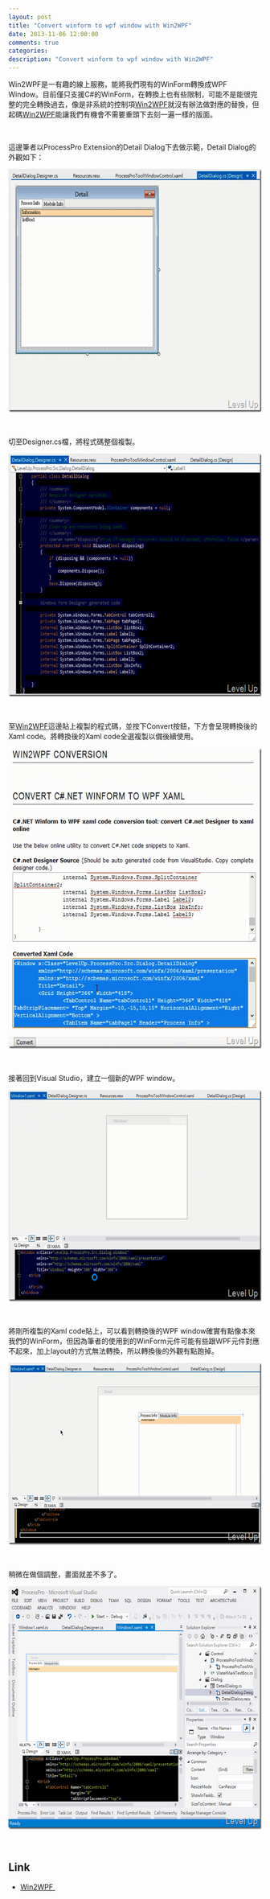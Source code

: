 ```yaml
---
layout: post
title: "Convert winform to wpf window with Win2WPF"
date: 2013-11-06 12:00:00
comments: true
categories: 
description: "Convert winform to wpf window with Win2WPF"
---
```

<p>Win2WPF</a>是一有趣的線上服務，能將我們現有的WinForm轉換成WPF Window。目前僅只支援C#的WinForm，在轉換上也有些限制，可能不是能很完整的完全轉換過去，像是非系統的控制項<a href="http://www.win2wpf.com/" target="_blank">Win2WPF</a>就沒有辦法做對應的替換，但起碼<a href="http://www.win2wpf.com/" target="_blank">Win2WPF</a>能讓我們有機會不需要重頭下去刻一遍一樣的版面。</p>  <p> </p>  <p>這邊筆者以ProcessPro Extension的Detail Dialog下去做示範，Detail Dialog的外觀如下：</p>  <p><a href="http://files.dotblogs.com.tw/larrynung/1306/e82a070a53a8_8D1A/image_10.png"><img style="border-top: 0px; border-right: 0px; border-bottom: 0px; border-left: 0px" border="0" alt="image" src="\images\posts\26fb554d-3681-4810-b996-2688499bc97c\image_thumb_4.png" width="635" height="484" /></a></p>  <p> </p>  <p>切至Designer.cs檔，將程式碼整個複製。</p>  <p><a href="http://files.dotblogs.com.tw/larrynung/1306/e82a070a53a8_8D1A/image_12.png"><img style="border-top: 0px; border-right: 0px; border-bottom: 0px; border-left: 0px" border="0" alt="image" src="\images\posts\26fb554d-3681-4810-b996-2688499bc97c\image_thumb_5.png" width="630" height="484" /></a> </p>  <p> </p>  <p>至<a href="http://www.win2wpf.com/" target="_blank">Win2WPF</a>這邊貼上複製的程式碼，並按下Convert按鈕，下方會呈現轉換後的Xaml code。將轉換後的Xaml code全選複製以備後續使用。</p>  <p><a href="http://files.dotblogs.com.tw/larrynung/1306/e82a070a53a8_8D1A/image_4.png"><img style="border-top: 0px; border-right: 0px; border-bottom: 0px; border-left: 0px" border="0" alt="image" src="\images\posts\26fb554d-3681-4810-b996-2688499bc97c\image_thumb_1.png" width="610" height="598" /></a> </p>  <p> </p>  <p>接著回到Visual Studio，建立一個新的WPF window。</p>  <p><a href="http://files.dotblogs.com.tw/larrynung/1306/e82a070a53a8_8D1A/image_6.png"><img style="border-top: 0px; border-right: 0px; border-bottom: 0px; border-left: 0px" border="0" alt="image" src="\images\posts\26fb554d-3681-4810-b996-2688499bc97c\image_thumb_2.png" width="644" height="421" /></a> </p>  <p> </p>  <p>將剛所複製的Xaml code貼上，可以看到轉換後的WPF window確實有點像本來我們的WinForm，但因為筆者的使用到的WinForm元件可能有些跟WPF元件對應不起來，加上layout的方式無法轉換，所以轉換後的外觀有點跑掉。</p>  <p><a href="http://files.dotblogs.com.tw/larrynung/1306/e82a070a53a8_8D1A/image_8.png"><img style="border-top: 0px; border-right: 0px; border-bottom: 0px; border-left: 0px" border="0" alt="image" src="\images\posts\26fb554d-3681-4810-b996-2688499bc97c\image_thumb_3.png" width="644" height="362" /></a> </p>  <p> </p>  <p>稍微在做個調整，畫面就差不多了。</p>  <p><a href="http://files.dotblogs.com.tw/larrynung/1306/e82a070a53a8_8D1A/image_2.png"><img style="border-top: 0px; border-right: 0px; border-bottom: 0px; border-left: 0px" border="0" alt="image" src="\images\posts\26fb554d-3681-4810-b996-2688499bc97c\image_thumb.png" width="606" height="484" /></a></p>  <p> </p>  <h2>Link</h2>  <ul>   <li><a href="http://www.win2wpf.com/" target="_blank">Win2WPF </li> </ul>